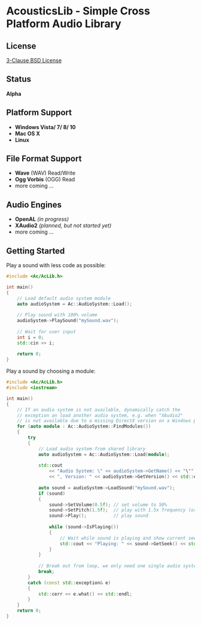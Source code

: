 AcousticsLib - Simple Cross Platform Audio Library
==================================================

License
-------

[3-Clause BSD License](https://github.com/LukasBanana/AcousticsLib/blob/master/LICENSE.txt)


Status
------

**Alpha**


Platform Support
----------------

* **Windows Vista/ 7/ 8/ 10**
* **Mac OS X**
* **Linux**


File Format Support
----------------

* **Wave** (WAV) Read/Write
* **Ogg Vorbis** (OGG) Read
* more coming ...


Audio Engines
-------------

* **OpenAL** *(in progress)*
* **XAudio2** *(planned, but not started yet)*
* more coming ...


Getting Started
---------------

Play a sound with less code as possible:

```cpp
#include <Ac/AcLib.h>

int main()
{
	// Load default audio system module
	auto audioSystem = Ac::AudioSystem::Load();
	
	// Play sound with 100% volume
	audioSystem->PlaySound("mySound.wav");
	
	// Wait for user input
	int i = 0;
	std::cin >> i;
	
	return 0;
}
```

Play a sound by choosing a module:

```cpp
#include <Ac/AcLib.h>
#include <iostream>

int main()
{
	// If an audio system is not available, dynamically catch the
	// exception an load another audio system, e.g. when "XAudio2"
	// is not available due to a missing DirectX version on a Windows platform.
	for (auto module : Ac::AudioSystem::FindModules())
	{
		try
		{
            // Load audio system from shared library
            auto audioSystem = Ac::AudioSystem::Load(module);
			
			std::cout
				<< "Audio System: \" << audioSystem->GetName() << "\""
				<< ", Version: " << audioSystem->GetVersion() << std::endl;
			
			auto sound = audioSystem->LoadSound("mySound.wav");
			if (sound)
			{
				sound->SetVolume(0.5f); // set volume to 50%
				sound->SetPitch(1.5f);  // play with 1.5x frequency (or speed)
				sound->Play();          // play sound
				
				while (sound->IsPlaying())
				{
					// Wait while sound is playing and show current seek position
					std::cout << "Playing: " << sound->GetSeek() << std::end;
				}
			}
			
			// Break out from loop, we only need one single audio system
			break;
		}
		catch (const std::exception& e)
		{
			std::cerr << e.what() << std::endl;
		}
	}
	return 0;
}
```


